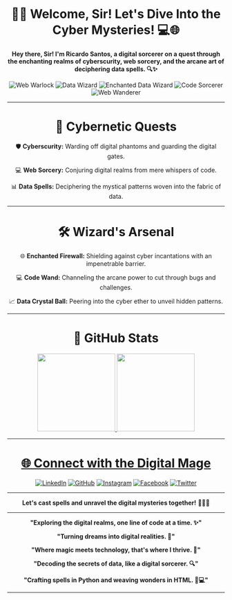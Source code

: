 <div align="center">

# 🧙‍♂️ Welcome, Sir! Let's Dive Into the Cyber Mysteries! 💻🌐

**Hey there, Sir! I'm Ricardo Santos, a digital sorcerer on a quest through the enchanting realms of cyberscurity, web sorcery, and the arcane art of deciphering data spells. 🔍✨**

![Web Warlock](https://img.shields.io/badge/Web%20Warlock-Master%20of%20Code-green?style=for-the-badge&logo=html5)
![Data Wizard](https://img.shields.io/badge/Data%20Wizard-Magician%20of%20Insights-purple?style=for-the-badge&logo=python)
![Enchanted Data Wizard](https://img.shields.io/badge/Enchanted%20Data%20Wizard-Magician%20of%20Insights-purple?style=for-the-badge&logo=python)
![Code Sorcerer](https://img.shields.io/badge/Code%20Sorcerer-Crafter%20of%20Digital%20Spells-blue?style=for-the-badge&logo=javascript)
![Web Wanderer](https://img.shields.io/badge/Web%20Wanderer-Explorer%20of%20Digital%20Realms-green?style=for-the-badge&logo=html5)


---

# 🚀 Cybernetic Quests

🛡️ **Cyberscurity:** Warding off digital phantoms and guarding the digital gates.

💻 **Web Sorcery:** Conjuring digital realms from mere whispers of code.

📊 **Data Spells:** Deciphering the mystical patterns woven into the fabric of data.

---

# 🛠️ Wizard's Arsenal

🌐 **Enchanted Firewall:** Shielding against cyber incantations with an impenetrable barrier.

💻 **Code Wand:** Channeling the arcane power to cut through bugs and challenges.

📈 **Data Crystal Ball:** Peering into the cyber ether to unveil hidden patterns.

---

# 🚀 GitHub Stats

<a href="https://github.com/TUR14CUS">
<img height=180em src="https://github-readme-stats.vercel.app/api/top-langs/?username=TUR14CUS&layout=compact&theme=dracula">
<img height=180em src="https://github-readme-stats.vercel.app/api?username=TUR14CUS&show_icons=true&theme=dracula">
    
---


# 🌐 Connect with the Digital Mage



[![LinkedIn](https://img.shields.io/badge/LinkedIn-Connect%20with%20Me-blue?style=for-the-badge&logo=linkedin)](https://www.linkedin.com/in/tur14cus/)
[![GitHub](https://img.shields.io/badge/GitHub-Follow%20Me-green?style=for-the-badge&logo=github)](https://github.com/TUR14CUS)
[![Instagram](https://img.shields.io/badge/Instagram-Follow%20Me-purple?style=for-the-badge&logo=instagram)](https://www.instagram.com/obaptista1143)
[![Facebook](https://img.shields.io/badge/Facebook-Follow%20Me-blue?style=for-the-badge&logo=facebook)](https://www.facebook.com/obaptista1143)
[![Twitter](https://img.shields.io/badge/Twitter-Follow%20Me-lightblue?style=for-the-badge&logo=twitter)](https://twitter.com/obaptista1143)

---

**Let's cast spells and unravel the digital mysteries together!** 🧙‍♂️🔮

---

**"Exploring the digital realms, one line of code at a time. ✨"**

**"Turning dreams into digital realities. 🌌"**

**"Where magic meets technology, that's where I thrive. 🚀"**

**"Decoding the secrets of data, like a digital sorcerer. 🔍"**

**"Crafting spells in Python and weaving wonders in HTML. 🐍💻"**

---
</div>
